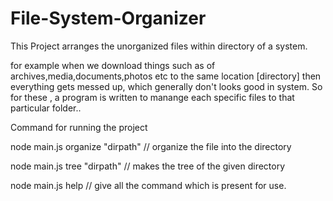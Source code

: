 # File-System-Organizer

This Project arranges the unorganized files within directory of a system.

for example when we download things such as of archives,media,documents,photos etc to the same location [directory] then everything gets messed up, which generally don't looks good in system. So for these , a program is written to manange each specific files to that particular folder..

Command for running the project

node main.js organize "dirpath" // organize the file into the directory

node main.js tree "dirpath" // makes the tree of the given directory

node main.js help // give all the command which is present for use.


